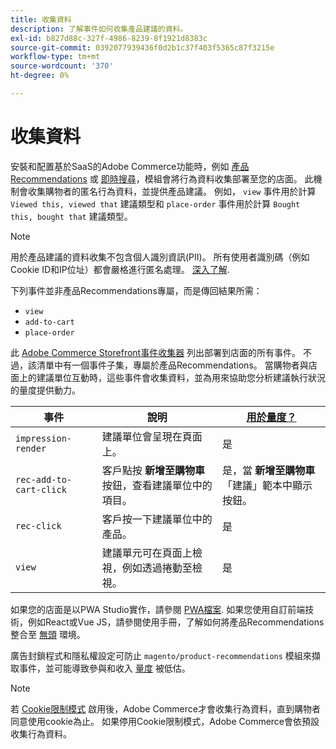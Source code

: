 ```yaml
---
title: 收集資料
description: 了解事件如何收集產品建議的資料。
exl-id: b827d88c-327f-4986-8239-8f1921d8383c
source-git-commit: 0392077939436f0d2b1c37f403f5365c87f3215e
workflow-type: tm+mt
source-wordcount: '370'
ht-degree: 0%

---
```


# 收集資料

安裝和配置基於SaaS的Adobe Commerce功能時，例如 [產品Recommendations](install-configure.md) 或 [即時搜尋](https://experienceleague.adobe.com/docs/commerce-merchant-services/live-search/onboard/install.html)，模組會將行為資料收集部署至您的店面。 此機制會收集購物者的匿名行為資料，並提供產品建議。 例如， `view` 事件用於計算 `Viewed this, viewed that` 建議類型和 `place-order` 事件用於計算 `Bought this, bought that` 建議類型。

>[!NOTE]
>
>用於產品建議的資料收集不包含個人識別資訊(PII)。 所有使用者識別碼（例如Cookie ID和IP位址）都會嚴格進行匿名處理。 [深入了解](https://www.adobe.com/privacy/experience-cloud.html).

下列事件並非產品Recommendations專屬，而是傳回結果所需：

- `view`
- `add-to-cart`
- `place-order`

此 [Adobe Commerce Storefront事件收集器](https://developer.adobe.com/commerce/services/shared-services/storefront-events/collector/#quick-start) 列出部署到店面的所有事件。 不過，該清單中有一個事件子集，專屬於產品Recommendations。 當購物者與店面上的建議單位互動時，這些事件會收集資料，並為用來協助您分析建議執行狀況的量度提供動力。

| 事件 | 說明 | [用於量度？](workspace.md) |
| --- | --- | --- |
| `impression-render` | 建議單位會呈現在頁面上。 | 是 |
| `rec-add-to-cart-click` | 客戶點按 **新增至購物車** 按鈕，查看建議單位中的項目。 | 是，當 **新增至購物車** 「建議」範本中顯示按鈕。 |
| `rec-click` | 客戶按一下建議單位中的產品。 | 是 |
| `view` | 建議單元可在頁面上檢視，例如透過捲動至檢視。 | 是 |

如果您的店面是以PWA Studio實作，請參閱 [PWA檔案](https://developer.adobe.com/commerce/pwa-studio/integrations/product-recommendations/). 如果您使用自訂前端技術，例如React或Vue JS，請參閱使用手冊，了解如何將產品Recommendations整合至 [無頭](headless.md) 環境。

廣告封鎖程式和隱私權設定可防止 `magento/product-recommendations` 模組來擷取事件，並可能導致參與和收入 [量度](workspace.md) 被低估。

>[!NOTE]
>
>若 [Cookie限制模式](https://experienceleague.adobe.com/docs/commerce-admin/start/compliance/privacy/compliance-cookie-law.html) 啟用後，Adobe Commerce才會收集行為資料，直到購物者同意使用cookie為止。 如果停用Cookie限制模式，Adobe Commerce會依預設收集行為資料。
